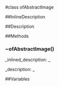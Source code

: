 #class ofAbstractImage


<!--
_visible: True_
_advanced: True_
_istemplated: False_
-->

##InlineDescription






##Description





##Methods



### ~ofAbstractImage()

<!--
_syntax: ~ofAbstractImage()_
_name: ~ofAbstractImage_
_returns: _
_returns_description: _
_parameters: _
_access: public_
_version_started: 007_
_version_deprecated: _
_summary: _
_constant: False_
_static: False_
_visible: True_
_advanced: False_
-->

_inlined_description: _








_description: _








<!----------------------------------------------------------------------------->

##Variables



